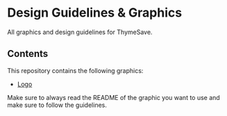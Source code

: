 Design Guidelines & Graphics
===

All graphics and design guidelines for ThymeSave.


## Contents

This repository contains the following graphics:

- [Logo](./logo)

Make sure to always read the README of the graphic you want to use and make sure to follow the guidelines.
